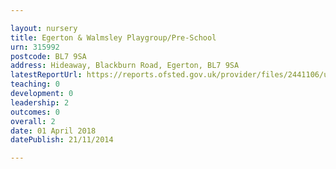 ```yaml
---

layout: nursery
title: Egerton & Walmsley Playgroup/Pre-School
urn: 315992
postcode: BL7 9SA
address: Hideaway, Blackburn Road, Egerton, BL7 9SA
latestReportUrl: https://reports.ofsted.gov.uk/provider/files/2441106/urn/315992.pdf
teaching: 0
development: 0
leadership: 2
outcomes: 0
overall: 2
date: 01 April 2018 
datePublish: 21/11/2014

---
```

